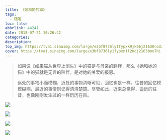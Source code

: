 ```yaml
---
title: 《她和她的猫》
tags:
  - 随笔
toc: false
abbrlink: 44241
date: 2018-07-21 10:26:42
categories:
description:
top_img: https://tva1.sinaimg.com/large/e3bf8736ly1fypxk9jk66j21630no3z0.jpg
cover: https://tva1.sinaimg.com/large/e3bf8736ly1fypxn1l2ndj21630no7hi.jpg
---
```


<!-- ![](https://tva1.sinaimg.com/large/e3bf8736ly1fypxk9jk66j21630no3z0.jpg) -->

<!--more-->

> 如果说《如果猫从世界上消失》中的猫是与母亲的羁绊，那么《她和她的猫》中的猫就是无言的陪伴，是对她的关爱的报恩。
>
> 远处的事物小而模糊，近处的事物清晰可见，回忆也是一样。往昔的回忆模模糊糊，最近的事情则记得清清楚楚。尽管如此，近来总觉得，遥远的往昔，也像刚刚发生过的一样历历在目。

![](https://tva1.sinaimg.com/large/e3bf8736ly1fypxn1l2ndj21630no7hi.jpg)

![](https://tva1.sinaimg.com/large/e3bf8736ly1fypxnuhbxvj21630no16b.jpg)

![](https://tva1.sinaimg.com/large/e3bf8736ly1fypxqsvtlgj21630noql5.jpg)

![](https://tva1.sinaimg.com/large/e3bf8736ly1fypxqblwanj21630nowo9.jpg)
